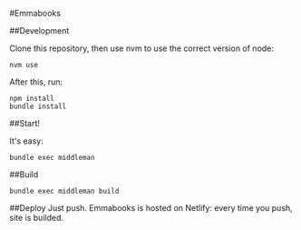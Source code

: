 #Emmabooks

##Development

Clone this repository, then use nvm to use the correct version of node:

    nvm use

After this, run:

    npm install
    bundle install

##Start!

It's easy:

```
bundle exec middleman
```

##Build

```
bundle exec middleman build
```

##Deploy
Just push. Emmabooks is hosted on Netlify: every time you push, site is builded.
